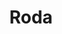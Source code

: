 ---
title: Roda
date: 
draft: false

# descripcion
description : Argolla de plata pasante cierre italiano

materials: Plata 925

color: Plateado

dimensions: 2,2cm x 2,6cm

code: 01-11-0459

type: "Aros"

categories: []

price: $2.790,00

# Images
# first image will be shown in the product page
images:
  # - image: "images/path_to_image"
  # La ubicacion de las imagenes es imagenes/Aros/Aros.Argollas/01-11-0459-roda
  - image: "./images/aros/argollas/01-11-0459_a.JPG"
  - image: "./images/aros/argollas/01-11-0459_b.JPG"
---